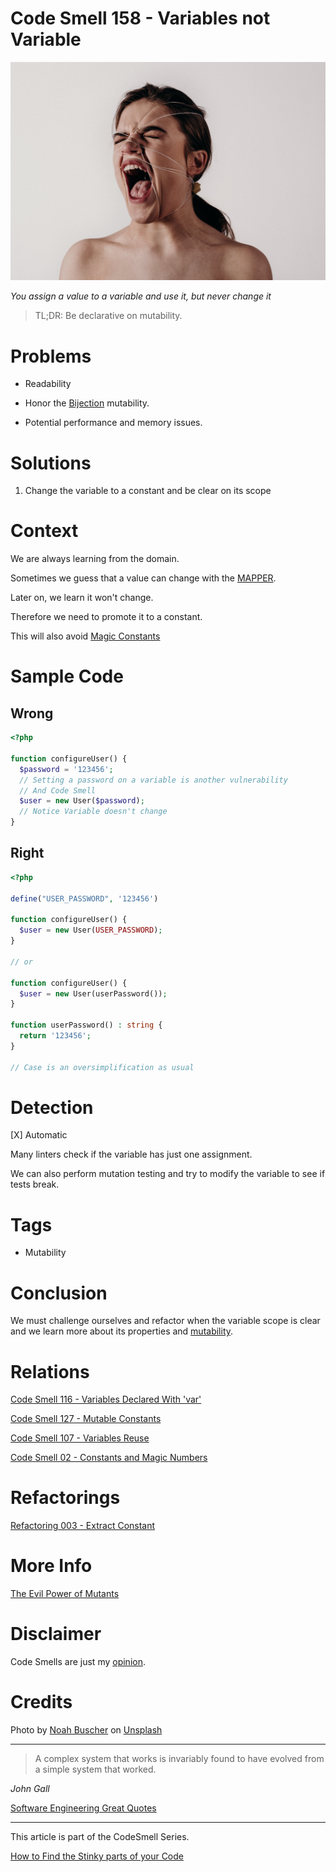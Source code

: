 # Code Smell 158 - Variables not Variable

![Code Smell 158 - Variables not Variable](noah-buscher-txHP_Xkwjeo-unsplash.jpg)

*You assign a value to a variable and use it, but never change it*

> TL;DR: Be declarative on mutability.

# Problems

- Readability

- Honor the [Bijection](../../Theory/The%20One%20and%20Only%20Software%20Design%20Principle/readme.md) mutability.

- Potential performance and memory issues. 

# Solutions

1. Change the variable to a constant and be clear on its scope

# Context

We are always learning from the domain.

Sometimes we guess that a value can change with the [MAPPER](../../Theory/What%20is%20(wrong%20with)%20software/readme.md).

Later on, we learn it won't change.

Therefore we need to promote it to a constant.

This will also avoid [Magic Constants](../../Code%20Smells/Code%20Smell%20%2002%20-%20Constants%20and%20Magic%20Numbers/readme.md)

# Sample Code

## Wrong

[Gist Url]: # (https://gist.github.com/mcsee/ab8aca666d5064bac5a4e8d096900138)
```php
<?php

function configureUser() {
  $password = '123456';
  // Setting a password on a variable is another vulnerability
  // And Code Smell
  $user = new User($password);
  // Notice Variable doesn't change
}
```

## Right

[Gist Url]: # (https://gist.github.com/mcsee/9649878302b3d66603b2cfdce2de87ba)
```php
<?php

define("USER_PASSWORD", '123456')

function configureUser() {  
  $user = new User(USER_PASSWORD);
}

// or 

function configureUser() {  
  $user = new User(userPassword());
}

function userPassword() : string {
  return '123456';
}

// Case is an oversimplification as usual
```

# Detection

[X] Automatic 

Many linters check if the variable has just one assignment.

We can also perform mutation testing and try to modify the variable to see if tests break.

# Tags

- Mutability

# Conclusion

We must challenge ourselves and refactor when the variable scope is clear and we learn more about its properties and [mutability](../../Theory/The%20Evil%20Power%20of%20Mutants/readme.md). 

# Relations

[Code Smell 116 - Variables Declared With 'var'](../../Code%20Smells/Code%20Smell%20116%20-%20Variables%20Declared%20With%20'var'/readme.md)

[Code Smell 127 - Mutable Constants](../../Code%20Smells/Code%20Smell%20127%20-%20Mutable%20Constants/readme.md)

[Code Smell 107 - Variables Reuse](../../Code%20Smells/Code%20Smell%20107%20-%20Variables%20Reuse/readme.md)

[Code Smell 02 - Constants and Magic Numbers](../../Code%20Smells/Code%20Smell%20%2002%20-%20Constants%20and%20Magic%20Numbers/readme.md)

# Refactorings

[Refactoring 003 - Extract Constant](../../Refactorings/Refactoring%20003%20-%20Extract%20Constant/readme.md)

# More Info

[The Evil Power of Mutants](../../Theory/The%20Evil%20Power%20of%20Mutants/readme.md)

# Disclaimer

Code Smells are just my [opinion](../../Blogging/I%20Wrote%20More%20than%2090%20Articles%20on%202021%20Here%20is%20What%20I%20Learned/readme.md).

# Credits

Photo by [Noah Buscher](https://unsplash.com/@noahbuscher) on [Unsplash](https://unsplash.com/s/photos/tied)  

* * *

> A complex system that works is invariably found to have evolved from a simple system that worked.

_John Gall_
 
[Software Engineering Great Quotes](../../Quotes/Software%20Engineering%20Great%20Quotes/readme.md)

* * *

This article is part of the CodeSmell Series.

[How to Find the Stinky parts of your Code](../../Code%20Smells/How%20to%20Find%20the%20Stinky%20parts%20of%20your%20Code/readme.md)
